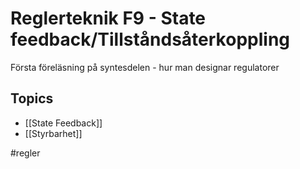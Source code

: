 # Reglerteknik F9 - State feedback/Tillståndsåterkoppling
Första föreläsning på syntesdelen - hur man designar regulatorer

## Topics
- [[State Feedback]] 
- [[Styrbarhet]]


#regler 

 
 




